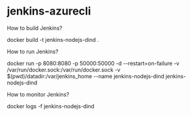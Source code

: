 # jenkins-azurecli

How to build Jenkins?

docker build -t jenkins-nodejs-dind .

How to run Jenkins?

docker run -p 8080:8080 -p 50000:50000 -d --restart=on-failure -v /var/run/docker.sock:/var/run/docker.sock -v $(pwd)/datadir:/var/jenkins_home --name jenkins-nodejs-dind jenkins-nodejs-dind

How to monitor Jenkins?

docker logs -f jenkins-nodejs-dind
